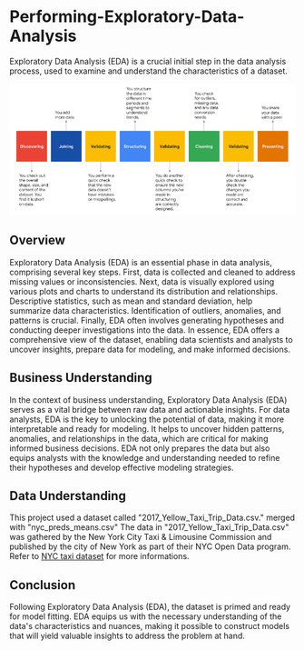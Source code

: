 # Performing-Exploratory-Data-Analysis
Exploratory Data Analysis (EDA) is a crucial initial step in the data analysis process, used to examine and understand the characteristics of a dataset.


![text1](images/EDA.PNG)

## Overview 


Exploratory Data Analysis (EDA) is an essential phase in data analysis, comprising several key steps. First, data is collected and cleaned to address missing values or inconsistencies. Next, data is visually explored using various plots and charts to understand its distribution and relationships. Descriptive statistics, such as mean and standard deviation, help summarize data characteristics. Identification of outliers, anomalies, and patterns is crucial. Finally, EDA often involves generating hypotheses and conducting deeper investigations into the data. In essence, EDA offers a comprehensive view of the dataset, enabling data scientists and analysts to uncover insights, prepare data for modeling, and make informed decisions.

## Business Understanding 

In the context of business understanding, Exploratory Data Analysis (EDA) serves as a vital bridge between raw data and actionable insights. For data analysts, EDA is the key to unlocking the potential of data, making it more interpretable and ready for modeling. It helps to uncover hidden patterns, anomalies, and relationships in the data, which are critical for making informed business decisions. EDA not only prepares the data but also equips analysts with the knowledge and understanding needed to refine their hypotheses and develop effective modeling strategies.

## Data Understanding

This project used a dataset called "2017_Yellow_Taxi_Trip_Data.csv." merged with "nyc_preds_means.csv" The data in "2017_Yellow_Taxi_Trip_Data.csv" was gathered by the New York City Taxi & Limousine Commission and published by the city of New York as part of their NYC Open Data program. Refer to [NYC taxi dataset](https://data.cityofnewyork.us/Transportation/2017-Yellow-Taxi-Trip-Data/biws-g3hs) for more informations.

## Conclusion

Following Exploratory Data Analysis (EDA), the dataset is primed and ready for model fitting. EDA equips us with the necessary understanding of the data's characteristics and nuances, making it possible to construct models that will yield valuable insights to address the problem at hand.
